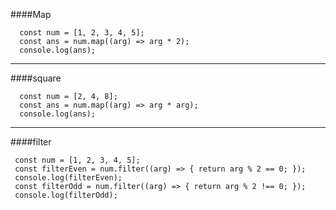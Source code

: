####Map

      const num = [1, 2, 3, 4, 5];
      const ans = num.map((arg) => arg * 2);
      console.log(ans);

---

####square

      const num = [2, 4, 8];
      const ans = num.map((arg) => arg * arg);
      console.log(ans);

---

####filter

     const num = [1, 2, 3, 4, 5];
     const filterEven = num.filter((arg) => { return arg % 2 == 0; });
     console.log(filterEven);
     const filterOdd = num.filter((arg) => { return arg % 2 !== 0; });
     console.log(filterOdd);
